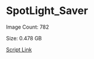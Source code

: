 # SpotLight_Saver

Image Count: 782

Size: 0.478 GB

[Script Link](https://github.com/liuyal/Archive/blob/master/Python/Utilities/Miscellaneous/spotlight_saver.py)